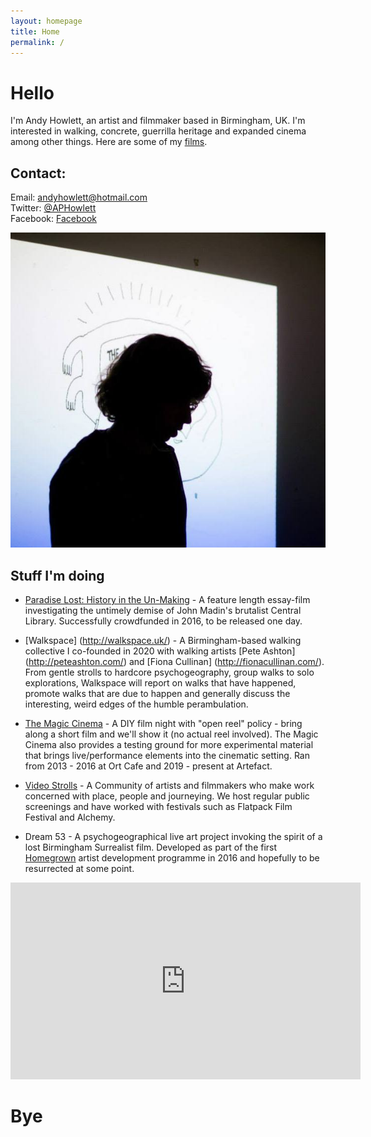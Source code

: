 ```yaml
---
layout: homepage
title: Home
permalink: /
---
```

# Hello

I'm Andy Howlett, an artist and filmmaker based in Birmingham, UK. I'm interested in walking, concrete, guerrilla heritage and expanded cinema among other things. Here are some of my [films](https://www.youtube.com/channel/UCagsm9t-JVxYDFO07xvuVmA). 

## Contact: 
Email: andyhowlett@hotmail.com   
Twitter: [@APHowlett](https://twitter.com/aphowlett)    
Facebook: [Facebook](https://www.facebook.com/andy.howlett.5)

![](images/andy.jpg)

## Stuff I'm doing

- [Paradise Lost: History in the Un-Making](https://www.indiegogo.com/projects/paradise-lost-history-in-the-un-making-architecture) - A feature length essay-film investigating the untimely demise of John Madin's brutalist Central Library. Successfully crowdfunded in 2016, to be released one day.

- [Walkspace] (http://walkspace.uk/) - A Birmingham-based walking collective I co-founded in 2020 with walking artists [Pete Ashton] (http://peteashton.com/) and [Fiona Cullinan] (http://fionacullinan.com/). From gentle strolls to hardcore psychogeography, group walks to solo explorations, Walkspace will report on walks that have happened, promote walks that are due to happen and generally discuss the interesting, weird edges of the humble perambulation. 

- [The Magic Cinema](https://en-gb.facebook.com/themagiccinema/)  - A DIY film night with "open reel" policy - bring along a short film and we'll show it (no actual reel involved). The Magic Cinema also provides a testing ground for more experimental material that brings live/performance elements into the cinematic setting. Ran from 2013 - 2016 at Ort Cafe and 2019 - present at Artefact.

- [Video Strolls](http://videostrolls.com) - A Community of artists and filmmakers who make work concerned with place, people and journeying. We host regular public screenings and have worked with festivals such as Flatpack Film Festival and Alchemy.

- Dream 53 - A psychogeographical live art project invoking the spirit of a lost Birmingham Surrealist film. Developed as part of the first [Homegrown](http://hfwas.co.uk/?page_id=3237) artist development programme in 2016 and hopefully to be resurrected at some point.




<iframe width="560" height="315" src="https://www.youtube.com/embed/qQHKsqK7Sno" frameborder="0" allow="accelerometer; autoplay; encrypted-media; gyroscope; picture-in-picture" allowfullscreen></iframe>

# Bye
